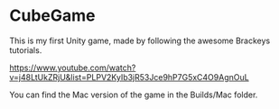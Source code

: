 # CubeGame

This is my first Unity game, made by following the awesome Brackeys tutorials.</br>

https://www.youtube.com/watch?v=j48LtUkZRjU&list=PLPV2KyIb3jR53Jce9hP7G5xC4O9AgnOuL
</br>

You can find the Mac version of the game in the Builds/Mac folder.
